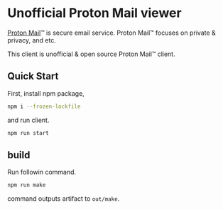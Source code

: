 # Unofficial Proton Mail viewer

[Proton Mail](https://proton.me/mail)™ is secure email service.
Proton Mail™ focuses on private & privacy, and etc.

This client is unofficial & open source Proton Mail™ client.

## Quick Start

First, install npm package,

```bash
npm i --frozen-lockfile
```

and run client.

```bash
npm run start
```

## build

Run followin command.

```bash
npm run make
```

command outputs artifact to `out/make`.
